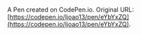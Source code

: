 # 

A Pen created on CodePen.io. Original URL: [https://codepen.io/ljoao13/pen/eYbYxZQ](https://codepen.io/ljoao13/pen/eYbYxZQ).

